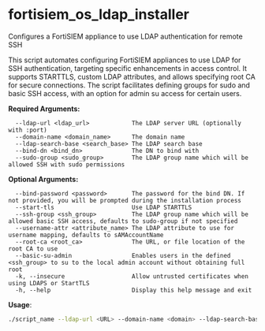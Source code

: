 # fortisiem_os_ldap_installer
Configures a FortiSIEM appliance to use LDAP authentication for remote SSH

This script automates configuring FortiSIEM appliances to use LDAP for SSH authentication, targeting specific enhancements in access control. It supports STARTTLS, custom LDAP attributes, and allows specifying root CA for secure connections. The script facilitates defining groups for sudo and basic SSH access, with an option for admin su access for certain users.

**Required Arguments:**
```
  --ldap-url <ldap_url>            The LDAP server URL (optionally with :port)
  --domain-name <domain_name>      The domain name
  --ldap-search-base <search_base> The LDAP search base
  --bind-dn <bind_dn>              The DN to bind with
  --sudo-group <sudo_group>        The LDAP group name which will be allowed SSH with sudo permissions
```
**Optional Arguments:**
```
  --bind-password <password>       The password for the bind DN. If not provided, you will be prompted during the installation process
  --start-tls                      Use LDAP STARTTLS
  --ssh-group <ssh_group>          The LDAP group name which will be allowed basic SSH access, defaults to sudo-group if not specified
  --username-attr <attribute_name> The LDAP attribute to use for username mapping, defaults to sAMAccountName
  --root-ca <root_ca>              The URL, or file location of the root CA to use
  --basic-su-admin                 Enables users in the defined <ssh_group> to su to the local admin account without obtaining full root
  -k, --insecure                   Allow untrusted certificates when using LDAPS or StartTLS
  -h, --help                       Display this help message and exit
```
**Usage**:
```bash
./script_name --ldap-url <URL> --domain-name <domain> --ldap-search-base <base> --bind-dn <DN> --sudo-group <group> [OPTIONS]
```
